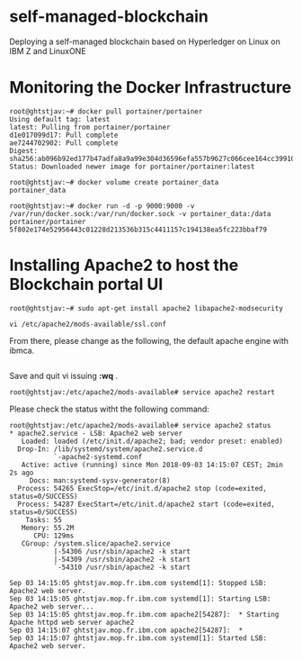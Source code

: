 # self-managed-blockchain
Deploying a self-managed blockchain based on Hyperledger on Linux on IBM Z and LinuxONE


# Monitoring the Docker Infrastructure
```
root@ghtstjav:~# docker pull portainer/portainer
Using default tag: latest
latest: Pulling from portainer/portainer
d1e017099d17: Pull complete 
ae7244702902: Pull complete 
Digest: sha256:ab096b92ed177b47adfa8a9a99e304d36596efa557b9627c066cee164cc39910
Status: Downloaded newer image for portainer/portainer:latest

root@ghtstjav:~# docker volume create portainer_data
portainer_data

root@ghtstjav:~# docker run -d -p 9000:9000 -v /var/run/docker.sock:/var/run/docker.sock -v portainer_data:/data portainer/portainer
5f802e174e52956443c01228d213536b315c4411157c194138ea5fc223bbaf79
```

# Installing Apache2 to host the Blockchain portal UI
```
root@ghtstjav:~# sudo apt-get install apache2 libapache2-modsecurity
```

```
vi /etc/apache2/mods-available/ssl.conf
```

From there, please change as the following, the default apache engine with ibmca.
```
```

Save and quit vi issuing **:wq** .
```
root@ghtstjav:/etc/apache2/mods-available# service apache2 restart
```

Please check the status witht the following command:
```
root@ghtstjav:/etc/apache2/mods-available# service apache2 status
* apache2.service - LSB: Apache2 web server
   Loaded: loaded (/etc/init.d/apache2; bad; vendor preset: enabled)
  Drop-In: /lib/systemd/system/apache2.service.d
           `-apache2-systemd.conf
   Active: active (running) since Mon 2018-09-03 14:15:07 CEST; 2min 2s ago
     Docs: man:systemd-sysv-generator(8)
  Process: 54265 ExecStop=/etc/init.d/apache2 stop (code=exited, status=0/SUCCESS)
  Process: 54287 ExecStart=/etc/init.d/apache2 start (code=exited, status=0/SUCCESS)
    Tasks: 55
   Memory: 55.2M
      CPU: 129ms
   CGroup: /system.slice/apache2.service
           |-54306 /usr/sbin/apache2 -k start
           |-54309 /usr/sbin/apache2 -k start
           `-54310 /usr/sbin/apache2 -k start

Sep 03 14:15:05 ghtstjav.mop.fr.ibm.com systemd[1]: Stopped LSB: Apache2 web server.
Sep 03 14:15:05 ghtstjav.mop.fr.ibm.com systemd[1]: Starting LSB: Apache2 web server...
Sep 03 14:15:05 ghtstjav.mop.fr.ibm.com apache2[54287]:  * Starting Apache httpd web server apache2
Sep 03 14:15:07 ghtstjav.mop.fr.ibm.com apache2[54287]:  *
Sep 03 14:15:07 ghtstjav.mop.fr.ibm.com systemd[1]: Started LSB: Apache2 web server.
```


